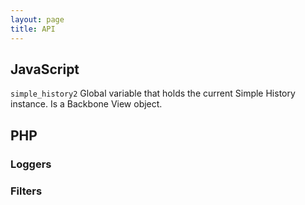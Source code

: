 ```yaml
---
layout: page
title: API
---
```


## JavaScript

`simple_history2`
Global variable that holds the current Simple History instance. Is a Backbone View object.

## PHP

### Loggers

### Filters

